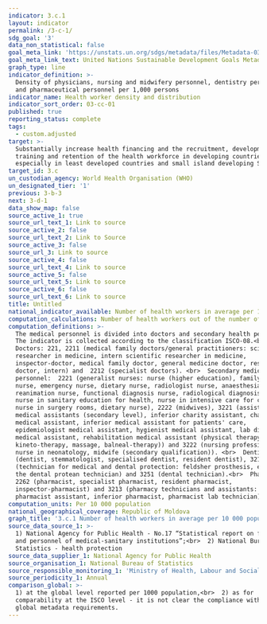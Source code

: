 ```yaml
---
indicator: 3.c.1
layout: indicator
permalink: /3-c-1/
sdg_goal: '3'
data_non_statistical: false
goal_meta_link: 'https://unstats.un.org/sdgs/metadata/files/Metadata-03-0C-01.pdf'
goal_meta_link_text: United Nations Sustainable Development Goals Metadata (PDF 207 KB)
graph_type: line
indicator_definition: >-
  Density of physicians, nursing and midwifery personnel, dentistry personnel,
  and pharmaceutical personnel per 1,000 persons
indicator_name: Health worker density and distribution
indicator_sort_order: 03-cc-01
published: true
reporting_status: complete
tags:
  - custom.adjusted
target: >-
  Substantially increase health financing and the recruitment, development,
  training and retention of the health workforce in developing countries,
  especially in least developed countries and small island developing States
target_id: 3.c
un_custodian_agency: World Health Organisation (WHO)
un_designated_tier: '1'
previous: 3-b-3
next: 3-d-1
data_show_map: false
source_active_1: true
source_url_text_1: Link to source
source_active_2: false
source_url_text_2: Link to Source
source_active_3: false
source_url_3: Link to source
source_active_4: false
source_url_text_4: Link to source
source_active_5: false
source_url_text_5: Link to source
source_active_6: false
source_url_text_6: Link to source
title: Untitled
national_indicator_available: Number of health workers in average per 10 000 population
computation_calculations: Number of health workers out of the number of population*10000<br>
computation_definitions: >-
  The medical personnel is divided into doctors and secondary health personnel.
  The indicator is collected according to the classification ISCO-08.<br> 
  Doctors: 221, 2211 (medical family doctors/general practitioners: scientific
  researcher in medicine, intern scientific researcher in medicine,
  inspector-doctor, medical family doctor, general medicine doctor, resident
  doctor, intern) and  2212 (specialist doctors). <br>  Secondary medical
  personnel:  2221 (generalist nurses: nurse (higher education), family doctor
  nurse, emergency nurse, dietary nurse, radiologist nurse, anaesthesia and
  reanimation nurse, functional diagnosis nurse, radiological diagnosis nurse,
  nurse in sanitary education for health, nurse in intensive care for children,
  nurse in surgery rooms, dietary nurse), 2222 (midwives), 3221 (assistants:
  medical assistants (secondary level), inferior charity assistant, charity
  medical assistant, inferior medical assistant for patients' care,
  epidemiologist medical assistant, hygienist medical assistant, lab diagnosis
  medical assistant, rehabilitation medical assistant (physical therapy,
  kineto-therapy, massage, balneal-therapy)) and 3222 (nursing professionals:
  nurse in neonatology, midwife (secondary qualification)). <br>  Dentists: 2261
  (dentist, stemmatologist, specialised dentist, resident dentist), 3214
  (technician for medical and dental protection: feldsher prosthesis, excluding
  the dental protean technician) and 3251 (dental technician).<br>  Pharmacists:
  2262 (pharmacist, specialist pharmacist, resident pharmacist,
  inspector-pharmacist) and 3213 (pharmacy technicians and assistants:
  pharmacist assistant, inferior pharmacist, pharmacist lab technician).
computation_units: Per 10 000 population
national_geographical_coverage: Republic of Moldova
graph_title: '3.c.1 Number of health workers in average per 10 000 population '
source_data_source_1: >-
  1) National Agency for Public Health - No.17 “Statistical report on functions
  and personnel of medical-sanitary institutions”;<br>  2) National Bureau of
  Statistics - health protection 
source_data_supplier_1: National Agency for Public Health
source_organisation_1: National Bureau of Statistics
source_responsible_monitoring_1: 'Ministry of Health, Labour and Social Protection'
source_periodicity_1: Annual
comparison_global: >-
  1) at the global level reported per 1000 population,<br>  2) as for
  comparability at the ISCO level - it is not clear the compliance with the
  global metadata requirements.
---
```

